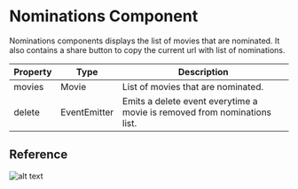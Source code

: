 # Nominations Component

Nominations components displays the list of movies that are nominated. It also contains a share button to copy the current url with list of nominations.


| Property | Type | Description |
| --------------- | --------------- | --------------- |
| movies |  Movie | List of movies that are nominated.
| delete    | EventEmitter | Emits a delete event everytime a movie is removed from nominations list.


## Reference

![alt text](https://images-shoppies-project.s3-us-west-2.amazonaws.com/Screen+Shot+2020-09-06+at+2.31.54+AM.png)

